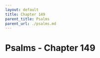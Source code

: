 ```yaml
---
layout: default
title: Chapter 149
parent_title: Psalms
parent_url: ./psalms.md
---
```


# Psalms - Chapter 149
